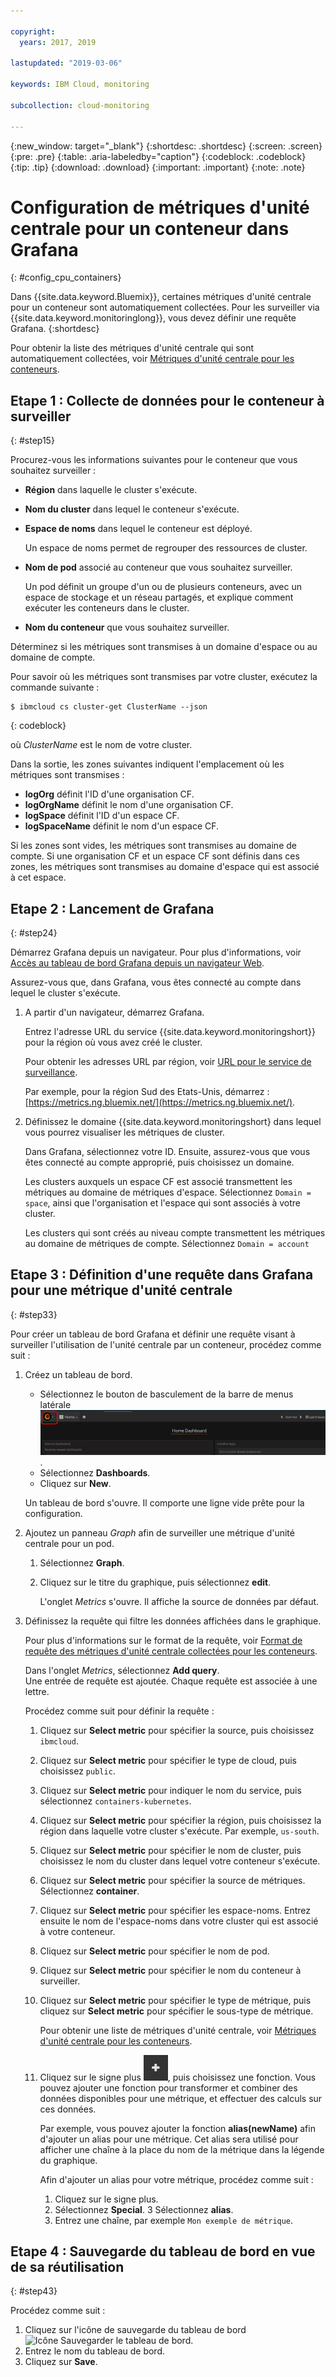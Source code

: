 ```yaml
---

copyright:
  years: 2017, 2019

lastupdated: "2019-03-06"

keywords: IBM Cloud, monitoring

subcollection: cloud-monitoring

---
```


{:new_window: target="_blank"}
{:shortdesc: .shortdesc}
{:screen: .screen}
{:pre: .pre}
{:table: .aria-labeledby="caption"}
{:codeblock: .codeblock}
{:tip: .tip}
{:download: .download}
{:important: .important}
{:note: .note}


# Configuration de métriques d'unité centrale pour un conteneur dans Grafana
{: #config_cpu_containers}

Dans {{site.data.keyword.Bluemix}}, certaines métriques d'unité centrale pour un conteneur sont automatiquement collectées. Pour les surveiller via {{site.data.keyword.monitoringlong}}, vous devez définir une requête Grafana. 
{:shortdesc}

Pour obtenir la liste des métriques d'unité centrale qui sont automatiquement collectées, voir [Métriques d'unité centrale pour les conteneurs](/docs/services/cloud-monitoring/containers?topic=cloud-monitoring-monitoring_bmx_containers_ov#cpu_metrics_containers).


## Etape 1 : Collecte de données pour le conteneur à surveiller
{: #step15}

Procurez-vous les informations suivantes pour le conteneur que vous souhaitez surveiller :

* **Région** dans laquelle le cluster s'exécute.
* **Nom du cluster** dans lequel le conteneur s'exécute. 	
* **Espace de noms** dans lequel le conteneur est déployé. 

    Un espace de noms permet de regrouper des ressources de cluster.
	
* **Nom de pod** associé au conteneur que vous souhaitez surveiller. 

    Un pod définit un groupe d'un ou de plusieurs conteneurs, avec un espace de stockage et un réseau partagés, et explique comment exécuter les conteneurs dans le cluster.
	
* **Nom du conteneur** que vous souhaitez surveiller.

Déterminez si les métriques sont transmises à un domaine d'espace ou au domaine de compte.

Pour savoir où les métriques sont transmises par votre cluster, exécutez la commande suivante :

```
$ ibmcloud cs cluster-get ClusterName --json
```
{: codeblock}

où *ClusterName* est le nom de votre cluster.

Dans la sortie, les zones suivantes indiquent l'emplacement où les métriques sont transmises :

* **logOrg** définit l'ID d'une organisation CF.
* **logOrgName** définit le nom d'une organisation CF.
* **logSpace** définit l'ID d'un espace CF.
* **logSpaceName** définit le nom d'un espace CF.

Si les zones sont vides, les métriques sont transmises au domaine de compte.
Si une organisation CF et un espace CF sont définis dans ces zones, les métriques sont transmises au domaine d'espace qui est associé à cet espace.

## Etape 2 : Lancement de Grafana
{: #step24}

Démarrez Grafana depuis un navigateur. Pour plus d'informations, voir [Accès au tableau de bord Grafana depuis un navigateur Web](/docs/services/cloud-monitoring/grafana?topic=cloud-monitoring-navigating_grafana#launch_grafana_from_browser).

Assurez-vous que, dans Grafana, vous êtes connecté au compte dans lequel le cluster s'exécute. 

1. A partir d'un navigateur, démarrez Grafana. 

    Entrez l'adresse URL du service {{site.data.keyword.monitoringshort}} pour la région où vous avez créé le cluster. 
    
    Pour obtenir les adresses URL par région, voir [URL pour le service de surveillance](/docs/services/cloud-monitoring?topic=cloud-monitoring-monitoring_ov#region).

    Par exemple, pour la région Sud des Etats-Unis, démarrez : [https://metrics.ng.bluemix.net/](https://metrics.ng.bluemix.net/).

2. Définissez le domaine {{site.data.keyword.monitoringshort} dans lequel vous pourrez visualiser les métriques de cluster.

    Dans Grafana, sélectionnez votre ID. Ensuite, assurez-vous que vous êtes connecté au compte approprié, puis choisissez un domaine.

    Les clusters auxquels un espace CF est associé transmettent les métriques au domaine de métriques d'espace. Sélectionnez `Domain = space`, ainsi que l'organisation et l'espace qui sont associés à votre cluster.

    Les clusters qui sont créés au niveau compte transmettent les métriques au domaine de métriques de compte. Sélectionnez `Domain = account`




## Etape 3 : Définition d'une requête dans Grafana pour une métrique d'unité centrale
{: #step33}

Pour créer un tableau de bord Grafana et définir une requête visant à surveiller l'utilisation de l'unité centrale par un conteneur, procédez comme suit :

1. Créez un tableau de bord.

    * Sélectionnez le bouton de basculement de la barre de menus latérale ![Barre de menus latérale de Grafana](images/grafana_settings.gif "Barre de menus latérale de Grafana").
    * Sélectionnez **Dashboards**.
    * Cliquez sur **New**.

    Un tableau de bord s'ouvre. Il comporte une ligne vide prête pour la configuration.

2. Ajoutez un panneau *Graph* afin de surveiller une métrique d'unité centrale pour un pod.

    1. Sélectionnez **Graph**.

    2. Cliquez sur le titre du graphique, puis sélectionnez **edit**.

        L'onglet *Metrics* s'ouvre. Il affiche la source de données par défaut.

3. Définissez la requête qui filtre les données affichées dans le graphique. 

    Pour plus d'informations sur le format de la requête, voir [Format de requête des métriques d'unité centrale collectées pour les conteneurs](/docs/services/cloud-monitoring/reference?topic=cloud-monitoring-metrics_format_containers#cpu_containers).

    Dans l'onglet *Metrics*, sélectionnez **Add query**. </br>Une entrée de requête est ajoutée. Chaque requête est associée à une lettre.
	
	Procédez comme suit pour définir la requête :
	
    1. Cliquez sur **Select metric** pour spécifier la source, puis choisissez `ibmcloud`.
    
    2. Cliquez sur **Select metric** pour spécifier le type de cloud, puis choisissez `public`.
    
    3. Cliquez sur **Select metric** pour indiquer le nom du service, puis sélectionnez `containers-kubernetes`.
	
    4. Cliquez sur **Select metric** pour spécifier la région, puis choisissez la région dans laquelle votre cluster s'exécute. Par exemple, `us-south`.
    
    5. Cliquez sur **Select metric** pour spécifier le nom de cluster, puis choisissez le nom du cluster dans lequel votre conteneur s'exécute.
		
	6. Cliquez sur **Select metric** pour spécifier la source de métriques. Sélectionnez **container**.
		
	7. Cliquez sur **Select metric** pour spécifier les espace-noms. Entrez ensuite le nom de l'espace-noms dans votre cluster qui est associé à votre conteneur.
		
	8. Cliquez sur **Select metric** pour spécifier le nom de pod.
	
	9. Cliquez sur **Select metric** pour spécifier le nom du conteneur à surveiller.
	
	10. Cliquez sur **Select metric** pour spécifier le type de métrique, puis cliquez sur **Select metric** pour spécifier le sous-type de métrique.
	
	    Pour obtenir une liste de métriques d'unité centrale, voir [Métriques d'unité centrale pour les conteneurs](/docs/services/cloud-monitoring/containers?topic=cloud-monitoring-monitoring_bmx_containers_ov#cpu_metrics_containers).
	
	11. Cliquez sur le signe plus ![Icône Ajouter](images/grafana_plus_image.gif "Signe Plus"), puis choisissez une fonction. Vous pouvez ajouter une fonction pour transformer et combiner des données disponibles pour une métrique, et effectuer des calculs sur ces données.

        Par exemple, vous pouvez ajouter la fonction **alias(newName)** afin d'ajouter un alias pour une métrique. Cet alias sera utilisé pour afficher une chaîne à la place du nom de la métrique dans la légende du graphique.

        Afin d'ajouter un alias pour votre métrique, procédez comme suit :

        1. Cliquez sur le signe plus.
        2. Sélectionnez **Special**.
        3 Sélectionnez **alias**.
        4. Entrez une chaîne, par exemple `Mon exemple de métrique`.


## Etape 4 : Sauvegarde du tableau de bord en vue de sa réutilisation
{: #step43}

Procédez comme suit :

1. Cliquez sur l'icône de sauvegarde du tableau de bord ![Icône Sauvegarder le tableau de bord](images/grafana_save_image.gif "Icône Sauvegarder le tableau de bord").
2. Entrez le nom du tableau de bord.
3. Cliquez sur **Save**.


